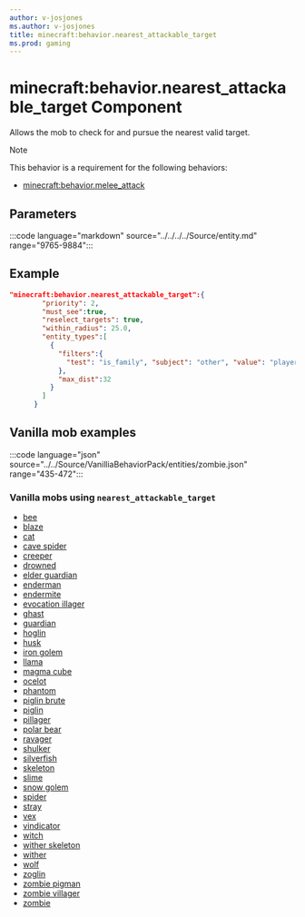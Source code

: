 ```yaml
---
author: v-josjones
ms.author: v-josjones
title: minecraft:behavior.nearest_attackable_target
ms.prod: gaming
---
```


# minecraft:behavior.nearest_attackable_target Component

Allows the mob to check for and pursue the nearest valid target.

> [!NOTE]
> This behavior is a requirement for the following behaviors:
>
>- [minecraft:behavior.melee_attack](creator/TestAPI/Content/EntityAPI/Examples/EntityComponents/minecraftBehavior_melee_attack.md)

## Parameters

:::code language="markdown" source="../../../../Source/entity.md" range="9765-9884":::

## Example

```json
"minecraft:behavior.nearest_attackable_target":{
        "priority": 2,
        "must_see":true,
        "reselect_targets": true,
        "within_radius": 25.0,
        "entity_types":[
          {
            "filters":{
              "test": "is_family", "subject": "other", "value": "player"
            },
            "max_dist":32
          }
        ]
      }
```

## Vanilla mob examples

:::code language="json" source="../../Source/VanilliaBehaviorPack/entities/zombie.json" range="435-472":::

### Vanilla mobs using `nearest_attackable_target`

- [bee](creator\TestAPI\Source\VanilliaBehaviorPack\entities\bee.json)
- [blaze](creator\TestAPI\Source\VanilliaBehaviorPack\entities\blaze.json)
- [cat](creator\TestAPI\Source\VanilliaBehaviorPack\entities\cat.json)
- [cave spider](creator\TestAPI\Source\VanilliaBehaviorPack\entities\cave_spider.json)
- [creeper](creator\TestAPI\Source\VanilliaBehaviorPack\entities\creeper.json)
- [drowned](creator\TestAPI\Source\VanilliaBehaviorPack\entities\drowned.json)
- [elder guardian](creator\TestAPI\Source\VanilliaBehaviorPack\entities\elder_guardian.json)
- [enderman](creator\TestAPI\Source\VanilliaBehaviorPack\entities\enderman.json)
- [endermite](creator\TestAPI\Source\VanilliaBehaviorPack\entities\endermite.json)
- [evocation illager](creator\TestAPI\Source\VanilliaBehaviorPack\entities\evocation_illager.json)
- [ghast](creator\TestAPI\Source\VanilliaBehaviorPack\entities\ghast.json)
- [guardian](creator\TestAPI\Source\VanilliaBehaviorPack\entities\guardian.json)
- [hoglin](creator\TestAPI\Source\VanilliaBehaviorPack\entities\hoglin.json)
- [husk](creator\TestAPI\Source\VanilliaBehaviorPack\entities\husk.json)
- [iron golem](creator\TestAPI\Source\VanilliaBehaviorPack\entities\iron_golem.json)
- [llama](creator\TestAPI\Source\VanilliaBehaviorPack\entities\llama.json)
- [magma cube](creator\TestAPI\Source\VanilliaBehaviorPack\entities\magma_cube.json)
- [ocelot](creator\TestAPI\Source\VanilliaBehaviorPack\entities\ocelot.json)
- [phantom](creator\TestAPI\Source\VanilliaBehaviorPack\entities\phantom.json)
- [piglin brute](creator\TestAPI\Source\VanilliaBehaviorPack\entities\piglin_brute.json)
- [piglin](creator\TestAPI\Source\VanilliaBehaviorPack\entities\piglin.json)
- [pillager](creator\TestAPI\Source\VanilliaBehaviorPack\entities\pillager.json)
- [polar bear](creator\TestAPI\Source\VanilliaBehaviorPack\entities\polar_bear.json)
- [ravager](creator\TestAPI\Source\VanilliaBehaviorPack\entities\ravager.json)
- [shulker](creator\TestAPI\Source\VanilliaBehaviorPack\entities\shulker.json)
- [silverfish](creator\TestAPI\Source\VanilliaBehaviorPack\entities\silverfish.json)
- [skeleton](creator\TestAPI\Source\VanilliaBehaviorPack\entities\skeleton.json)
- [slime](creator\TestAPI\Source\VanilliaBehaviorPack\entities\slime.json)
- [snow golem](creator\TestAPI\Source\VanilliaBehaviorPack\entities\snow_golem.json)
- [spider](creator\TestAPI\Source\VanilliaBehaviorPack\entities\spider.json)
- [stray](creator\TestAPI\Source\VanilliaBehaviorPack\entities\stray.json)
- [vex](creator\TestAPI\Source\VanilliaBehaviorPack\entities\vex.json)
- [vindicator](creator\TestAPI\Source\VanilliaBehaviorPack\entities\vindicator.json)
- [witch](creator\TestAPI\Source\VanilliaBehaviorPack\entities\witch.json)
- [wither skeleton](creator\TestAPI\Source\VanilliaBehaviorPack\entities\wither_skeleton.json)
- [wither](creator\TestAPI\Source\VanilliaBehaviorPack\entities\wither.json)
- [wolf](creator\TestAPI\Source\VanilliaBehaviorPack\entities\wolf.json)
- [zoglin](creator\TestAPI\Source\VanilliaBehaviorPack\entities\zoglin.json)
- [zombie pigman](creator\TestAPI\Source\VanilliaBehaviorPack\entities\zombie_pigman.json)
- [zombie villager](creator\TestAPI\Source\VanilliaBehaviorPack\entities\zombie_villager.json)
- [zombie](creator\TestAPI\Source\VanilliaBehaviorPack\entities\zombie.json)